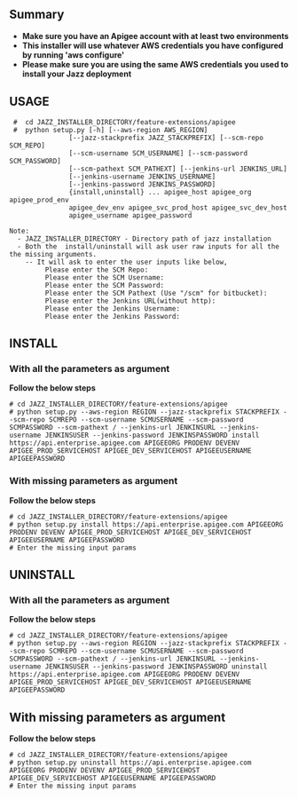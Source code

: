 ## Summary
- **Make sure you have an Apigee account with at least two environments**
- **This installer will use whatever AWS credentials you have configured by running 'aws configure'**
- **Please make sure you are using the same AWS credentials you used to install your Jazz deployment**

## USAGE
 ```
  #  cd JAZZ_INSTALLER_DIRECTORY/feature-extensions/apigee
  #  python setup.py [-h] [--aws-region AWS_REGION]
                [--jazz-stackprefix JAZZ_STACKPREFIX] [--scm-repo SCM_REPO]
                [--scm-username SCM_USERNAME] [--scm-password SCM_PASSWORD]
                [--scm-pathext SCM_PATHEXT] [--jenkins-url JENKINS_URL]
                [--jenkins-username JENKINS_USERNAME]
                [--jenkins-password JENKINS_PASSWORD]
                {install,uninstall} ... apigee_host apigee_org apigee_prod_env
                apigee_dev_env apigee_svc_prod_host apigee_svc_dev_host
                apigee_username apigee_password

 Note:
   - JAZZ_INSTALLER_DIRECTORY - Directory path of jazz installation
   - Both the  install/uninstall will ask user raw inputs for all the the missing arguments.
     -- It will ask to enter the user inputs like below,
          Please enter the SCM Repo:
          Please enter the SCM Username:
          Please enter the SCM Password:
          Please enter the SCM Pathext (Use "/scm" for bitbucket):
          Please enter the Jenkins URL(without http):
          Please enter the Jenkins Username:
          Please enter the Jenkins Password:

 ```

## INSTALL ##

### With all the parameters as argument ###
**Follow the below steps**
```
# cd JAZZ_INSTALLER_DIRECTORY/feature-extensions/apigee
# python setup.py --aws-region REGION --jazz-stackprefix STACKPREFIX --scm-repo SCMREPO --scm-username SCMUSERNAME --scm-password SCMPASSWORD --scm-pathext / --jenkins-url JENKINSURL --jenkins-username JENKINSUSER --jenkins-password JENKINSPASSWORD install https://api.enterprise.apigee.com APIGEEORG PRODENV DEVENV APIGEE_PROD_SERVICEHOST APIGEE_DEV_SERVICEHOST APIGEEUSERNAME APIGEEPASSWORD
```

### With missing parameters as argument ###
**Follow the below steps**
```
# cd JAZZ_INSTALLER_DIRECTORY/feature-extensions/apigee
# python setup.py install https://api.enterprise.apigee.com APIGEEORG PRODENV DEVENV APIGEE_PROD_SERVICEHOST APIGEE_DEV_SERVICEHOST APIGEEUSERNAME APIGEEPASSWORD
# Enter the missing input params
```

## UNINSTALL ##

### With all the parameters as argument ###
**Follow the below steps**
```
# cd JAZZ_INSTALLER_DIRECTORY/feature-extensions/apigee
# python setup.py --aws-region REGION --jazz-stackprefix STACKPREFIX --scm-repo SCMREPO --scm-username SCMUSERNAME --scm-password SCMPASSWORD --scm-pathext / --jenkins-url JENKINSURL --jenkins-username JENKINSUSER --jenkins-password JENKINSPASSWORD uninstall https://api.enterprise.apigee.com APIGEEORG PRODENV DEVENV APIGEE_PROD_SERVICEHOST APIGEE_DEV_SERVICEHOST APIGEEUSERNAME APIGEEPASSWORD
```

## With missing parameters as argument ###
**Follow the below steps**
```
# cd JAZZ_INSTALLER_DIRECTORY/feature-extensions/apigee
# python setup.py uninstall https://api.enterprise.apigee.com APIGEEORG PRODENV DEVENV APIGEE_PROD_SERVICEHOST APIGEE_DEV_SERVICEHOST APIGEEUSERNAME APIGEEPASSWORD
# Enter the missing input params
```

